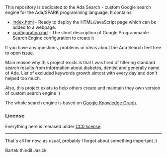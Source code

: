 This repository is dedicated to the Ada Search - custom Google search engine
for the Ada/SPARK programming language. It contains:

* [index.html](index.html) - Ready to deploy the HTML/JavaScript page which can
  be added to a webpage.
* [configuration.md](configuration.html) - The short description of Google
  Programmable Search Engine configuration to create it

If you have any questions, problems or ideas about the Ada Search feel free to
open [issue](https://github.com/thindil/adasearch/issues/new).

Main reason why this project exists is that I was tired of filtering standard
search results from information about diabetes, dentist and generally name of
Ada. List of excluded keywords growth almost with every day and don't helped
too much.

Also, this project exists to help others create and maintain they own version
of custom search engine :)

The whole search engine is based on [Google Knowledge Graph](https://en.wikipedia.org/wiki/Knowledge_Graph).

### License

Everything here is released under [CC0 license](LICENSE).

----

That's all for now, as usual, probably I forgot about something important ;)

Bartek thindil Jasicki
